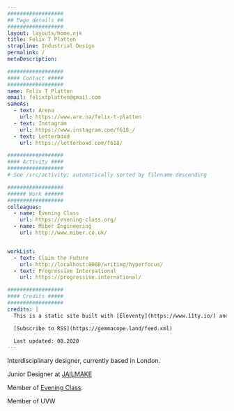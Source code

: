 ```yaml
---
##################
## Page details ##
##################
layout: layouts/home.njk
title: Felix T Platten
strapline: Industrial Design
permalink: /
metaDescription:

##################
#### Contact #####
##################
name: Felix T Platten
email: felixtplatten@gmail.com
sameAs:
  - text: Arena
    url: https://www.are.na/felix-t-platten
  - text: Instagram
    url: https://www.instagram.com/f618_/
  - text: Letterboxd
    url: https://letterboxd.com/f618/

##################
#### Activity ####
##################
# See /src/activity; automatically sorted by filename descending

##################
###### Work ######
##################
colleagues:
  - name: Evening Class
    url: https://evening-class.org/
  - name: Miber Engineering
    url: http://www.miber.co.uk/


workList:
  - text: Claim the Future
    url: http://localhost:8080/writing/hyperfocus/
  - text: Progressive International
    url: https://progressive.international/

##################
#### Credits #####
##################
credits: |
  This is a static site built with [Eleventy](https://www.11ty.io/) and [Arena](https://www.are.na/) by Piper Haywood. If you’re interested, you can check out the [Github repo](https://github.com/GemCopeland/personal-website). Your data isn’t collected when using this site.

  [Subscribe to RSS](https://gemmacope.land/feed.xml)

  Last updated: 08.2020
---
```


Interdisciplinary designer, currently based in London. 

Junior Designer at [JAILMAKE](https://jailmake.com) 

Member of [Evening Class](https://evening-class.org). 

Member of UVW
